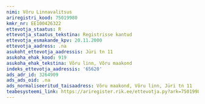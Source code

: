```yaml
---
nimi: Võru Linnavalitsus
ariregistri_kood: 75019980
kmkr_nr: EE100426322
ettevotja_staatus: R
ettevotja_staatus_tekstina: Registrisse kantud
ettevotja_esmakande_kpv: 20.11.2000
ettevotja_aadress: .na
asukoht_ettevotja_aadressis: Jüri tn 11
asukoha_ehak_kood: 919
asukoha_ehak_tekstina: Võru linn, Võru maakond
indeks_ettevotja_aadressis: '65620'
ads_adr_id: 3264909
ads_ads_oid: .na
ads_normaliseeritud_taisaadress: Võru maakond, Võru linn, Jüri tn 11
teabesysteemi_link: https://ariregister.rik.ee/ettevotja.py?ark=75019980&ref=rekvisiidid
---
```

